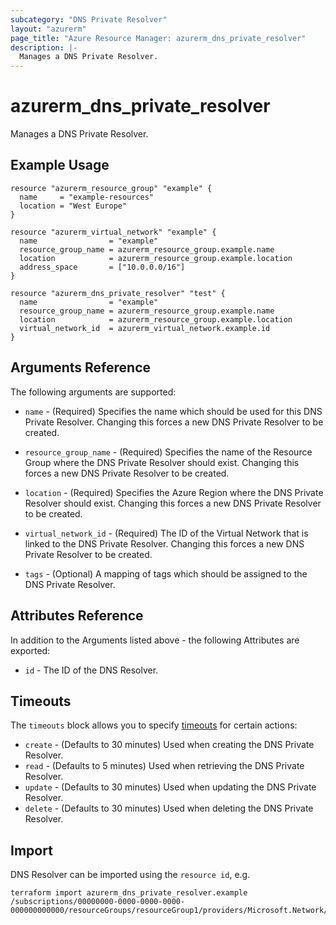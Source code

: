 ```yaml
---
subcategory: "DNS Private Resolver"
layout: "azurerm"
page_title: "Azure Resource Manager: azurerm_dns_private_resolver"
description: |-
  Manages a DNS Private Resolver.
---
```


# azurerm_dns_private_resolver

Manages a DNS Private Resolver.

## Example Usage

```hcl
resource "azurerm_resource_group" "example" {
  name     = "example-resources"
  location = "West Europe"
}

resource "azurerm_virtual_network" "example" {
  name                = "example"
  resource_group_name = azurerm_resource_group.example.name
  location            = azurerm_resource_group.example.location
  address_space       = ["10.0.0.0/16"]
}

resource "azurerm_dns_private_resolver" "test" {
  name                = "example"
  resource_group_name = azurerm_resource_group.example.name
  location            = azurerm_resource_group.example.location
  virtual_network_id  = azurerm_virtual_network.example.id
}
```

## Arguments Reference

The following arguments are supported:

* `name` - (Required) Specifies the name which should be used for this DNS Private Resolver. Changing this forces a new DNS Private Resolver to be created.

* `resource_group_name` - (Required) Specifies the name of the Resource Group where the DNS Private Resolver should exist. Changing this forces a new DNS Private Resolver to be created.

* `location` - (Required) Specifies the Azure Region where the DNS Private Resolver should exist. Changing this forces a new DNS Private Resolver to be created.

* `virtual_network_id` - (Required) The ID of the Virtual Network that is linked to the DNS Private Resolver. Changing this forces a new DNS Private Resolver to be created.

* `tags` - (Optional) A mapping of tags which should be assigned to the DNS Private Resolver.

## Attributes Reference

In addition to the Arguments listed above - the following Attributes are exported:

* `id` - The ID of the DNS Resolver.

## Timeouts

The `timeouts` block allows you to specify [timeouts](https://www.terraform.io/docs/configuration/resources.html#timeouts) for certain actions:

* `create` - (Defaults to 30 minutes) Used when creating the DNS Private Resolver.
* `read` - (Defaults to 5 minutes) Used when retrieving the DNS Private Resolver.
* `update` - (Defaults to 30 minutes) Used when updating the DNS Private Resolver.
* `delete` - (Defaults to 30 minutes) Used when deleting the DNS Private Resolver.

## Import

DNS Resolver can be imported using the `resource id`, e.g.

```shell
terraform import azurerm_dns_private_resolver.example /subscriptions/00000000-0000-0000-0000-000000000000/resourceGroups/resourceGroup1/providers/Microsoft.Network/dnsResolvers/dnsResolver1
```
